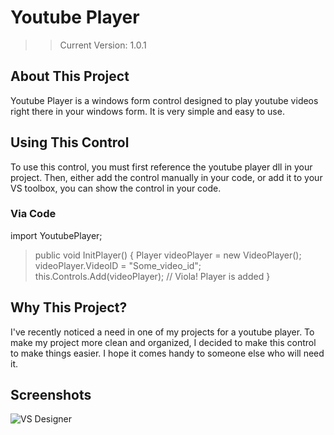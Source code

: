 # Youtube Player

>> Current Version: 1.0.1

## About This Project
Youtube Player is a windows form control designed to play youtube videos right there in your windows form. It is very simple and easy to use.

## Using This Control
To use this control, you must first reference the youtube player dll in your project. Then, either add the control manually in your code, or add it to your VS toolbox, you can show the control in your code.

### Via Code
import YoutubePlayer;
> public void InitPlayer()
> {
>   Player videoPlayer = new VideoPlayer();
>	videoPlayer.VideoID = "Some_video_id";
>	this.Controls.Add(videoPlayer);
>	// Viola! Player is added
> }

## Why This Project?
I've recently noticed a need in one of my projects for a youtube player. To make my project more clean and organized, I decided to make this control to make things easier. I hope it comes handy to someone else who will need it.

## Screenshots

![VS Designer](https://imgur.com/a/ZW8xX5I)
